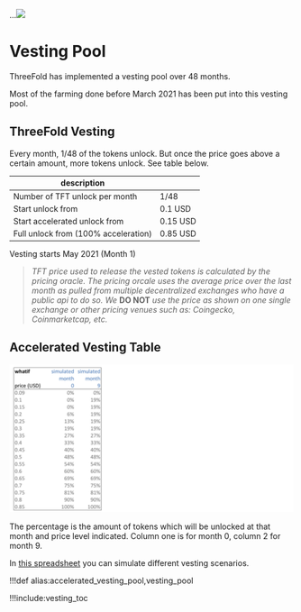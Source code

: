 ...![](img/sustainable.png)

# Vesting Pool

ThreeFold has implemented a vesting pool over 48 months.

Most of the farming done before March 2021 has been put into this vesting pool.

## ThreeFold Vesting 

Every month, 1/48 of the tokens unlock. But once the price goes above a certain amount, more tokens unlock. See table below.

| description                          |          |
| ------------------------------------ | -------- |
| Number of TFT unlock per month       | 1/48     |
| Start unlock from                    | 0.1 USD  |
| Start accelerated unlock from        | 0.15 USD |
| Full unlock from (100% acceleration) | 0.85 USD |

Vesting starts May 2021 (Month 1)

> *TFT price used to release the vested tokens is calculated by the pricing oracle. The pricing orcale uses the average price over the last month as pulled from multiple decentralized exchanges who have a public api to do so. We* **DO NOT** *use the price as shown on one single exchange or other pricing venues such as: Coingecko, Coinmarketcap, etc.*

## Accelerated Vesting Table

![](img/vesting_scheme.png)

The percentage is the amount of tokens which will be unlocked at that month and price level indicated. Column one is for month 0, column 2 for month 9.

In [this spreadsheet](https://secure.threefold.me/sheet/#/2/sheet/view/1n-dKvn0uImvw9y72Wai1eXhVtKLP5-gRnNT4ZmO3dQ/) you can simulate different vesting scenarios.

!!!def alias:accelerated_vesting_pool,vesting_pool

!!!include:vesting_toc